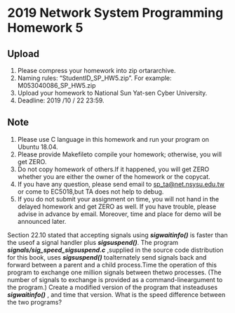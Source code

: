 # 2019 Network System Programming Homework 5

## Upload

1. Please compress your homework into zip ortararchive.
2. Naming rules: “StudentID_SP_HW5.zip”. For example: M053040086_SP_HW5.zip
3. Upload your homework to National Sun Yat-sen Cyber University.
4. Deadline: 2019 /10 / 22 23:59.

## Note

1. Please use C language in this homework and run your program on Ubuntu 18.04.
2. Please provide Makefileto compile your homework; otherwise, you will get ZERO.
3. Do not copy homework of others.If it happened, you will get ZERO whether you are
either the owner of the homework or the copycat.
4. If you have any question, please send email to sp_ta@net.nsysu.edu.tw or come to
EC5018,but TA does not help to debug.
5. If you do not submit your assignment on time, you will not hand in the delayed
homework and get ZERO as well. If you have trouble, please advise in advance by email.
Moreover, time and place for demo will be announced later.

Section 22.10 stated that accepting signals using **_sigwaitinfo()_** is faster than the useof a
signal handler plus **_sigsuspend()_**. The program **_signals/sig_speed_sigsuspend.c_** ,supplied
in the source code distribution for this book, uses **_sigsuspend()_** toalternately send signals
back and forward between a parent and a child process.Time the operation of this
program to exchange one million signals between thetwo processes. (The number of
signals to exchange is provided as a command-lineargument to the program.) Create a
modified version of the program that insteaduses **_sigwaitinfo()_** , and time that version.
What is the speed difference between the two programs?
